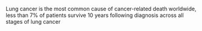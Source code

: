 


Lung cancer is the most common cause of cancer-related death worldwide, less than 7% of patients survive 10 years following diagnosis across all stages of lung cancer